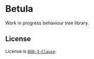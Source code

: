 # Betula

Work in progress behaviour tree library.

## License
License is [`BSD-3-Clause`](./LICENSE).
